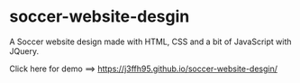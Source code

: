 # soccer-website-desgin
A Soccer website design made with HTML, CSS and a bit of JavaScript with JQuery.

Click here for demo ==> https://j3ffh95.github.io/soccer-website-desgin/
